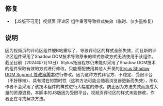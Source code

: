 ## 修复
- 【JS版不可用】视频页 评论区 组件重写导致样式失效（临时、仅少量修复）

## 说明
因为视频页的评论区组件被B站重写了，导致评论区的样式全部失效，而且新的评论区组件采用了Shadow DOM技术导致原来的样式修改方式无法使用于该组件。截至目前（2024年7月10日）Stylus拓展程序仍未能对采用了Shadow DOM技术的组件采取有效的方式进行修改，只能搭配使用其他人开发的[Stylus Shadow DOM Support 篡改猴脚本](https://greasyfork.org/scripts/424030/)进行修改。因为这种方式非官方、不稳定、受限平台（不好移植）、具有潜在的暂时性（这种方法可能会随着浏览器更新而失效），所以作者不会采用了该技术组件的样式进行大幅度的修改，防止因为方法失效而造成大量的资源浪费。本脚本的JS版因为受限平台，视频页评论区的样式未能修改，作者正在寻找解决方法。